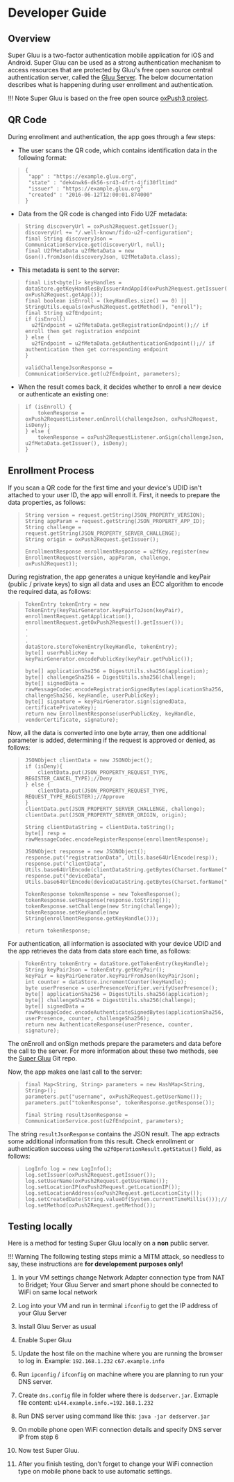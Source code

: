 # Developer Guide

## Overview
Super Gluu is a two-factor authentication mobile application for iOS and Android. Super Gluu can be used as a strong authentication mechanism to access resources that are protected by Gluu's free open source central authentication server, called the [Gluu Server](https://gluu.org/gluu-server). The below documentation describes what is happening during user enrollment and authentication. 

!!! Note
    Super Gluu is based on the free open source [oxPush3 project](https://github.com/GluuFederation/oxPush3). 

## QR Code
During enrollment and authentication, the app goes through a few steps:
  
  - The user scans the QR code, which contains identification data in the following format:
  
  > ``` 
  > {
  >  "app" : "https://example.gluu.org",
  >  "state" : "dek4nwk6-dk56-sr43-4frt-4jfi30fltimd"
  >  "issuer" : "https://example.gluu.org"
  >  "created" : "2016-06-12T12:00:01.874000"
  > }
  > ``` 
  
  - Data from the QR code is changed into Fido U2F metadata:
  
  > ```  
  > String discoveryUrl = oxPush2Request.getIssuer();
  > discoveryUrl += "/.well-known/fido-u2f-configuration";
  > final String discoveryJson = CommunicationService.get(discoveryUrl, null);
  > final U2fMetaData u2fMetaData = new Gson().fromJson(discoveryJson, U2fMetaData.class);
  > ```
  
  - This metadata is sent to the server:
  
  > ``` 
  > final List<byte[]> keyHandles = dataStore.getKeyHandlesByIssuerAndAppId(oxPush2Request.getIssuer(),
  > oxPush2Request.getApp());
  > final boolean isEnroll = (keyHandles.size() == 0) || StringUtils.equals(oxPush2Request.getMethod(), "enroll");
  > final String u2fEndpoint;
  > if (isEnroll) 
  >   u2fEndpoint = u2fMetaData.getRegistrationEndpoint();// if enroll then get registration endpoint
  > } else {
  >   u2fEndpoint = u2fMetaData.getAuthenticationEndpoint();// if authentication then get corresponding endpoint
  > }
  >
  > validChallengeJsonResponse = CommunicationService.get(u2fEndpoint, parameters);
  > ``` 
  
  - When the result comes back, it decides whether to enroll a new device or authenticate an existing one:
  
  > ``` 
  > if (isEnroll) {
  >     tokenResponse = oxPush2RequestListener.onEnroll(challengeJson, oxPush2Request, isDeny);
  > } else {
  >     tokenResponse = oxPush2RequestListener.onSign(challengeJson, u2fMetaData.getIssuer(), isDeny);
  > }
  > ``` 
        
## Enrollment Process
  
If you scan a QR code for the first time and your device's UDID isn't attached to your user ID, the app will enroll it. First, it needs to prepare the data properties, as follows:
  
  > ``` 
  > String version = request.getString(JSON_PROPERTY_VERSION);
  > String appParam = request.getString(JSON_PROPERTY_APP_ID);
  > String challenge = request.getString(JSON_PROPERTY_SERVER_CHALLENGE);
  > String origin = oxPush2Request.getIssuer();
  >
  > EnrollmentResponse enrollmentResponse = u2fKey.register(new EnrollmentRequest(version, appParam, challenge, oxPush2Request));
  > ``` 
  
During registration, the app generates a unique keyHandle and keyPair (public / private keys) to sign all data and uses an ECC algorithm to encode the required data, as follows:
  
  > ``` 
  > TokenEntry tokenEntry = new TokenEntry(keyPairGenerator.keyPairToJson(keyPair), enrollmentRequest.getApplication(), enrollmentRequest.getOxPush2Request().getIssuer());
  > .
  > .
  > .
  > dataStore.storeTokenEntry(keyHandle, tokenEntry);
  > byte[] userPublicKey = keyPairGenerator.encodePublicKey(keyPair.getPublic());
  >
  > byte[] applicationSha256 = DigestUtils.sha256(application);
  > byte[] challengeSha256 = DigestUtils.sha256(challenge);
  > byte[] signedData = rawMessageCodec.encodeRegistrationSignedBytes(applicationSha256, challengeSha256, keyHandle, userPublicKey);
  > byte[] signature = keyPairGenerator.sign(signedData, certificatePrivateKey);
  > return new EnrollmentResponse(userPublicKey, keyHandle, vendorCertificate, signature);
  > ``` 

Now, all the data is converted into one byte array, then one additional parameter is added, determining if the request is approved or denied, as follows:
  
  > ```
  > JSONObject clientData = new JSONObject();
  > if (isDeny){
  >     clientData.put(JSON_PROPERTY_REQUEST_TYPE, REGISTER_CANCEL_TYPE);//Deny
  > } else {
  >     clientData.put(JSON_PROPERTY_REQUEST_TYPE, REQUEST_TYPE_REGISTER);//Approve
  > }
  > clientData.put(JSON_PROPERTY_SERVER_CHALLENGE, challenge);
  > clientData.put(JSON_PROPERTY_SERVER_ORIGIN, origin);
  >
  > String clientDataString = clientData.toString();
  > byte[] resp = rawMessageCodec.encodeRegisterResponse(enrollmentResponse);
  >  
  > JSONObject response = new JSONObject();
  > response.put("registrationData", Utils.base64UrlEncode(resp));
  > response.put("clientData", Utils.base64UrlEncode(clientDataString.getBytes(Charset.forName("ASCII"))));
  > response.put("deviceData", Utils.base64UrlEncode(deviceDataString.getBytes(Charset.forName("ASCII"))));
  >
  > TokenResponse tokenResponse = new TokenResponse();
  > tokenResponse.setResponse(response.toString());
  > tokenResponse.setChallenge(new String(challenge));
  > tokenResponse.setKeyHandle(new String(enrollmentResponse.getKeyHandle()));
  >
  > return tokenResponse;
  > ```

For authentication, all information is associated with your device UDID and the app retrieves the data from data store each time, as follows:
  
  > ```
  > TokenEntry tokenEntry = dataStore.getTokenEntry(keyHandle);
  > String keyPairJson = tokenEntry.getKeyPair();
  > keyPair = keyPairGenerator.keyPairFromJson(keyPairJson);
  > int counter = dataStore.incrementCounter(keyHandle);
  > byte userPresence = userPresenceVerifier.verifyUserPresence();
  > byte[] applicationSha256 = DigestUtils.sha256(application);
  > byte[] challengeSha256 = DigestUtils.sha256(challenge);
  > byte[] signedData = rawMessageCodec.encodeAuthenticateSignedBytes(applicationSha256, userPresence, counter, challengeSha256);
  > return new AuthenticateResponse(userPresence, counter, signature);
  > ```

The onEnroll and onSign methods prepare the parameters and data before the call to the server. For more information about these two methods, see the [Super Gluu](https://github.com/GluuFederation/oxPush3) Git repo.
  
Now, the app makes one last call to the server:
  
  > ```
  > final Map<String, String> parameters = new HashMap<String, String>();
  > parameters.put("username", oxPush2Request.getUserName());
  > parameters.put("tokenResponse", tokenResponse.getResponse());
  > 
  > final String resultJsonResponse = CommunicationService.post(u2fEndpoint, parameters);
  > ```
  
The string `resultJsonResponse` contains the JSON result. The app extracts some additional information from this result. Check enrollment or authentication success using the `u2fOperationResult.getStatus()` field, as follows:
  
  > ``` 
  > LogInfo log = new LogInfo();
  > log.setIssuer(oxPush2Request.getIssuer());
  > log.setUserName(oxPush2Request.getUserName());
  > log.setLocationIP(oxPush2Request.getLocationIP());
  > log.setLocationAddress(oxPush2Request.getLocationCity());
  > log.setCreatedDate(String.valueOf(System.currentTimeMillis()));//oxPush2Request.getCreated());
  > log.setMethod(oxPush2Request.getMethod());
  > ```

## Testing locally 

Here is a method for testing Super Gluu locally on a **non** public server.

!!! Warning 
    The following testing steps mimic a MITM attack, so needless to say, these instructions are **for developement purposes only!**

1. In your VM settings change Network Adapter connection type from NAT to Bridget; Your Gluu Server and smart phone should be connected to WiFi on same local network

1. Log into your VM and run in terminal `ifconfig` to get the IP address of your Gluu Server

1. Install Gluu Server as usual

1. Enable Super Gluu

1. Update the host file on the machine where you are running the browser to log in. Example: `192.168.1.232`	`c67.example.info`

1. Run `ipconfig` / `ifconfig` on machine where you are planning to run your DNS server.

1. Create `dns.config` file in folder where there is `dedserver.jar`. Exmaple file content: `u144.example.info.=192.168.1.232`

1. Run DNS server using command like this: `java -jar dedserver.jar`

1. On mobile phone open WiFi connection details and specify DNS server IP  from step 6

1. Now test Super Gluu.

1. After you finish testing, don't forget to change your WiFi connection type on mobile phone back to use automatic settings.
